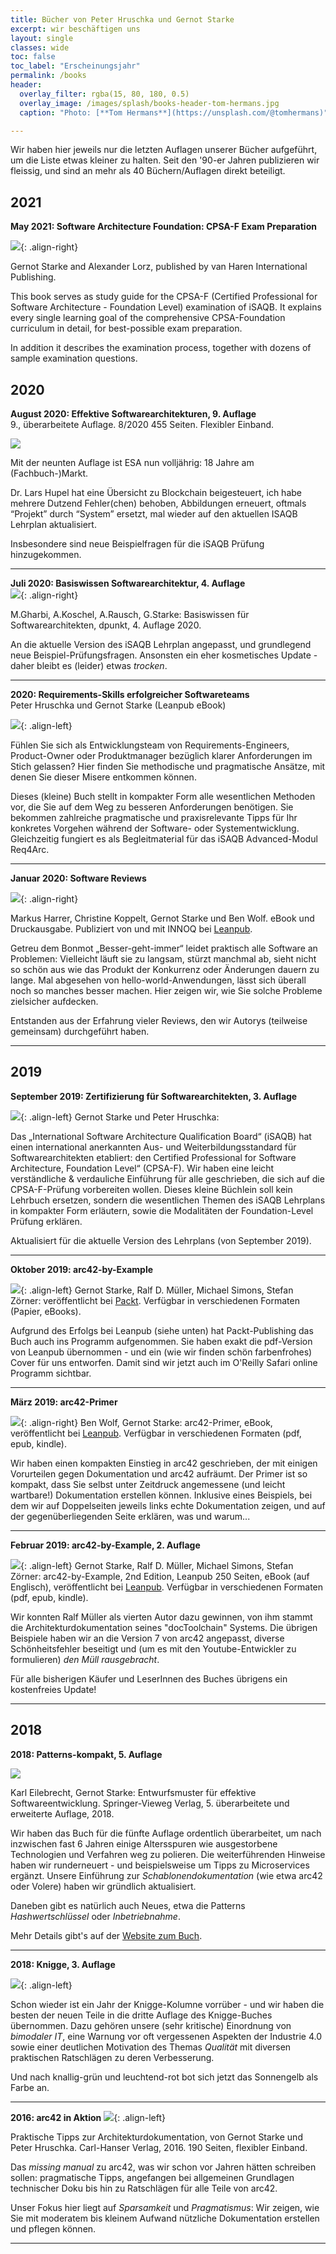 ```yaml
---
title: Bücher von Peter Hruschka und Gernot Starke
excerpt: wir beschäftigen uns
layout: single
classes: wide
toc: false
toc_label: "Erscheinungsjahr"
permalink: /books
header:
  overlay_filter: rgba(15, 80, 180, 0.5)
  overlay_image: /images/splash/books-header-tom-hermans.jpg
  caption: "Photo: [**Tom Hermans**](https://unsplash.com/@tomhermans)"

---
```


Wir haben hier jeweils nur die letzten Auflagen unserer Bücher aufgeführt, um die Liste etwas kleiner zu halten.
Seit den '90-er Jahren publizieren wir fleissig, und sind an mehr als 40 Büchern/Auflagen direkt beteiligt.


## 2021

**May 2021: Software Architecture Foundation: CPSA-F Exam Preparation** <br>

![](/images/books/SWAF-vanHaren-cover.png){: .align-right}

Gernot Starke and Alexander Lorz, published by van Haren International Publishing.

This book serves as study guide for the CPSA-F (Certified Professional for Software Architecture - Foundation Level) examination of iSAQB. It explains every single learning goal of the comprehensive CPSA-Foundation curriculum in detail, for best-possible exam preparation.

In addition it describes the examination process, together with dozens of sample examination questions.

## 2020


**August 2020: Effektive Softwarearchitekturen, 9. Auflage**<br>
9., überarbeitete Auflage. 8/2020 455 Seiten. Flexibler Einband.

![](/images/books/ESA-9-Cover.png)

Mit der neunten Auflage ist ESA nun volljährig: 18 Jahre am (Fachbuch-)Markt.

Dr. Lars Hupel hat eine Übersicht zu Blockchain beigesteuert, ich habe mehrere Dutzend Fehler(chen) behoben, Abbildungen erneuert, oftmals “Projekt” durch “System” ersetzt, mal wieder auf den aktuellen ISAQB Lehrplan aktualisiert.

Insbesondere sind neue Beispielfragen für die iSAQB Prüfung hinzugekommen.

<hr/>


**Juli 2020: Basiswissen Softwarearchitektur, 4. Auflage**<br>
![](/images/books/basiswissen-4A.jpg){: .align-right}

M.Gharbi, A.Koschel, A.Rausch, G.Starke: Basiswissen für Softwarearchitekten, dpunkt, 4. Auflage 2020.


An die aktuelle Version des iSAQB Lehrplan angepasst, und grundlegend neue Beispiel-Prüfungsfragen. Ansonsten ein eher kosmetisches Update - daher bleibt es (leider) etwas _trocken_.

<hr/>


**2020: Requirements-Skills erfolgreicher Softwareteams**<br>
Peter Hruschka und Gernot Starke
(Leanpub eBook)

![](/images/books/Requirements-Skills-V1.png){: .align-left}

Fühlen Sie sich als Entwicklungsteam von Requirements-Engineers, Product-Owner oder Produktmanager bezüglich klarer Anforderungen im Stich gelassen? Hier finden Sie methodische und pragmatische Ansätze, mit denen Sie dieser Misere entkommen können.

Dieses (kleine) Buch stellt in kompakter Form alle wesentlichen Methoden vor, die Sie auf dem Weg zu besseren Anforderungen benötigen. Sie bekommen zahlreiche pragmatische und praxisrelevante Tipps für Ihr konkretes Vorgehen während der Software- oder Systementwicklung. Gleichzeitig fungiert es als Begleitmaterial für das iSAQB Advanced-Modul Req4Arc.

<hr/>

**Januar 2020: Software Reviews**<br>

![](/images/books/software-review-primer-v1.jpg){: .align-right}

Markus Harrer, Christine Koppelt, Gernot Starke und Ben Wolf. eBook und Druckausgabe. Publiziert von und mit INNOQ bei [Leanpub](https://leanpub.com/software-reviews).

Getreu dem Bonmot „Besser-geht-immer“ leidet praktisch alle Software an Problemen: Vielleicht läuft sie zu langsam, stürzt manchmal ab, sieht nicht so schön aus wie das Produkt der Konkurrenz oder Änderungen dauern zu lange. Mal abgesehen von hello-world-Anwendungen, lässt sich überall noch so manches besser machen. Hier zeigen wir, wie Sie solche Probleme zielsicher aufdecken.

Entstanden aus der Erfahrung vieler Reviews, den wir Autorys (teilweise gemeinsam) durchgeführt haben.
<hr/>

## 2019

**September 2019: Zertifizierung für Softwarearchitekten, 3. Auflage**<br>

![](/images/books/Zertifizierung-3.png){: .align-left}
Gernot Starke und Peter Hruschka: 

Das „International Software Architecture Qualification Board“ (iSAQB) hat einen international anerkannten Aus- und Weiterbildungsstandard für Softwarearchitekten etabliert: den Certified Professional for Software Architecture, Foundation Level“ (CPSA-F).
Wir haben eine leicht verständliche & verdauliche Einführung für alle geschrieben, die sich auf die CPSA-F-Prüfung vorbereiten wollen. Dieses kleine Büchlein soll kein Lehrbuch ersetzen, sondern die wesentlichen Themen des iSAQB Lehrplans in kompakter Form erläutern, sowie die Modalitäten der Foundation-Level Prüfung erklären.

Aktualisiert für die aktuelle Version des Lehrplans (von September 2019).
<hr/>


**Oktober 2019: arc42-by-Example**

![](/images/books/arc42-by-example-packt.png){: .align-left}
Gernot Starke, Ralf D. Müller, Michael Simons, Stefan Zörner: veröffentlicht bei [Packt](https://www.packtpub.com/product/arc42-by-example/9781839214356). Verfügbar in verschiedenen Formaten (Papier, eBooks).

Aufgrund des Erfolgs bei Leanpub (siehe unten) hat Packt-Publishing das Buch auch ins Programm aufgenommen. Sie haben exakt die pdf-Version von Leanpub übernommen - und ein (wie wir finden schön farbenfrohes) Cover für uns entworfen. Damit sind wir jetzt auch im O'Reilly Safari online Programm sichtbar.

<hr/>

**März 2019: arc42-Primer**

![](/images/books/arc42-primer.png){: .align-right}
Ben Wolf, Gernot Starke: arc42-Primer, eBook, veröffentlicht bei [Leanpub](https://leanpub.com/arc42-primer). Verfügbar in verschiedenen Formaten (pdf, epub, kindle).

Wir haben einen kompakten Einstieg in arc42 geschrieben, der mit einigen Vorurteilen gegen Dokumentation und arc42 aufräumt.
Der Primer ist so kompakt, dass Sie selbst unter Zeitdruck angemessene (und leicht wartbare!) Dokumentation erstellen können. Inklusive eines Beispiels, bei dem wir auf Doppelseiten jeweils links echte Dokumentation zeigen, und auf der gegenüberliegenden Seite erklären, was und warum...


<hr/>

**Februar 2019: arc42-by-Example, 2. Auflage**

![](/images/books/arc42-by-example-2nd.png){: .align-left}
Gernot Starke, Ralf D. Müller, Michael Simons, Stefan Zörner: arc42-by-Example, 2nd Edition, Leanpub 250 Seiten, eBook (auf Englisch), veröffentlicht bei [Leanpub](https://leanpub.com/arc42byexample). Verfügbar in verschiedenen Formaten (pdf, epub, kindle).

Wir konnten Ralf Müller als vierten Autor dazu gewinnen, von ihm stammt die Architekturdokumentation seines "docToolchain" Systems. Die übrigen Beispiele haben wir an die Version 7 von arc42 angepasst, diverse Schönheitsfehler beseitigt und (um es mit den Youtube-Entwickler zu formulieren) _den Müll rausgebracht_.

Für alle bisherigen Käufer und LeserInnen des Buches übrigens ein kostenfreies Update!

<hr/>

## 2018

**2018: Patterns-kompakt, 5. Auflage**

![](/images/books/pk-cover-reihe.png)

Karl Eilebrecht, Gernot Starke: Entwurfsmuster für effektive Softwareentwicklung.
Springer-Vieweg Verlag, 5. überarbeitete und erweiterte Auflage, 2018.

Wir haben das Buch für die fünfte Auflage ordentlich überarbeitet, um nach inzwischen
fast 6 Jahren einige Altersspuren wie ausgestorbene Technologien und Verfahren weg zu polieren. Die weiterführenden Hinweise haben wir runderneuert - und
beispielsweise um Tipps zu Microservices ergänzt. Unsere Einführung zur _Schablonendokumentation_ (wie etwa arc42 oder Volere) haben wir gründlich aktualisiert.

Daneben gibt es natürlich auch Neues, etwa die Patterns _Hashwertschlüssel_ oder _Inbetriebnahme_.

Mehr Details gibt's auf der [Website zum Buch](http://www.patterns-kompakt.de/).

<hr/>

**2018: Knigge, 3. Auflage**

![](/images/books/Knigge-3.jpg){: .align-left}

Schon wieder ist ein Jahr der Knigge-Kolumne vorrüber - und wir haben
die besten der neuen Teile in die dritte Auflage des Knigge-Buches übernommen.
Dazu gehören unsere (sehr kritische) Einordnung von _bimodaler IT_,
eine Warnung vor oft vergessenen Aspekten der Industrie 4.0 sowie einer deutlichen
Motivation des Themas _Qualität_ mit diversen praktischen Ratschlägen zu deren Verbesserung.

Und nach knallig-grün und leuchtend-rot bot sich jetzt das Sonnengelb
als Farbe an.

<hr/>


**2016: arc42 in Aktion**
![](/images/books/arc42-in-aktion.jpg){: .align-left}

Praktische Tipps zur Architekturdokumentation, von Gernot Starke und Peter Hruschka. Carl-Hanser Verlag, 2016. 190 Seiten, flexibler Einband.

Das _missing manual_ zu arc42, was wir schon vor Jahren hätten schreiben sollen: pragmatische Tipps, angefangen bei allgemeinen Grundlagen technischer Doku bis hin zu Ratschlägen für alle Teile von arc42.

Unser Fokus hier liegt auf _Sparsamkeit_ und _Pragmatismus_: Wir zeigen, wie Sie
mit moderatem bis kleinem Aufwand nützliche Dokumentation erstellen und pflegen können.

<hr/>

